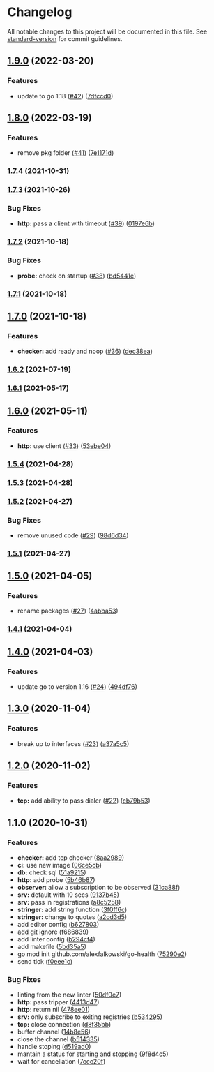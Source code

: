 # Changelog

All notable changes to this project will be documented in this file. See [standard-version](https://github.com/conventional-changelog/standard-version) for commit guidelines.

## [1.9.0](https://github.com/alexfalkowski/go-health/compare/v1.8.0...v1.9.0) (2022-03-20)


### Features

* update to go 1.18 ([#42](https://github.com/alexfalkowski/go-health/issues/42)) ([7dfccd0](https://github.com/alexfalkowski/go-health/commit/7dfccd04c3cecbd3f23bea9ac86c2ca0f9b65de8))

## [1.8.0](https://github.com/alexfalkowski/go-health/compare/v1.7.4...v1.8.0) (2022-03-19)


### Features

* remove pkg folder ([#41](https://github.com/alexfalkowski/go-health/issues/41)) ([7e1171d](https://github.com/alexfalkowski/go-health/commit/7e1171d60dd972f5496669c91af0d425e52407a8))

### [1.7.4](https://github.com/alexfalkowski/go-health/compare/v1.7.3...v1.7.4) (2021-10-31)

### [1.7.3](https://github.com/alexfalkowski/go-health/compare/v1.7.2...v1.7.3) (2021-10-26)


### Bug Fixes

* **http:** pass a client with timeout ([#39](https://github.com/alexfalkowski/go-health/issues/39)) ([0197e6b](https://github.com/alexfalkowski/go-health/commit/0197e6b21a465cb7ca8d029ac26b596e79ac15a2))

### [1.7.2](https://github.com/alexfalkowski/go-health/compare/v1.7.1...v1.7.2) (2021-10-18)


### Bug Fixes

* **probe:** check on startup ([#38](https://github.com/alexfalkowski/go-health/issues/38)) ([bd5441e](https://github.com/alexfalkowski/go-health/commit/bd5441eb3c6e9e8947410059d42a47daa911df18))

### [1.7.1](https://github.com/alexfalkowski/go-health/compare/v1.7.0...v1.7.1) (2021-10-18)

## [1.7.0](https://github.com/alexfalkowski/go-health/compare/v1.6.2...v1.7.0) (2021-10-18)


### Features

* **checker:** add ready and noop ([#36](https://github.com/alexfalkowski/go-health/issues/36)) ([dec38ea](https://github.com/alexfalkowski/go-health/commit/dec38eaf6df354062fc79f865af9cd718fee91f4))

### [1.6.2](https://github.com/alexfalkowski/go-health/compare/v1.6.1...v1.6.2) (2021-07-19)

### [1.6.1](https://github.com/alexfalkowski/go-health/compare/v1.6.0...v1.6.1) (2021-05-17)

## [1.6.0](https://github.com/alexfalkowski/go-health/compare/v1.5.4...v1.6.0) (2021-05-11)


### Features

* **http:** use client ([#33](https://github.com/alexfalkowski/go-health/issues/33)) ([53ebe04](https://github.com/alexfalkowski/go-health/commit/53ebe04463d7d68659f4aab0f897b5490127be5f))

### [1.5.4](https://github.com/alexfalkowski/go-health/compare/v1.5.3...v1.5.4) (2021-04-28)

### [1.5.3](https://github.com/alexfalkowski/go-health/compare/v1.5.2...v1.5.3) (2021-04-28)

### [1.5.2](https://github.com/alexfalkowski/go-health/compare/v1.5.1...v1.5.2) (2021-04-27)


### Bug Fixes

* remove unused code ([#29](https://github.com/alexfalkowski/go-health/issues/29)) ([98d6d34](https://github.com/alexfalkowski/go-health/commit/98d6d34d546a77a232a4f73f1ec55454b52a09ed))

### [1.5.1](https://github.com/alexfalkowski/go-health/compare/v1.5.0...v1.5.1) (2021-04-27)

## [1.5.0](https://github.com/alexfalkowski/go-health/compare/v1.4.1...v1.5.0) (2021-04-05)


### Features

* rename packages ([#27](https://github.com/alexfalkowski/go-health/issues/27)) ([4abba53](https://github.com/alexfalkowski/go-health/commit/4abba53eca7887ef6205266d38492c87b4d15004))

### [1.4.1](https://github.com/alexfalkowski/go-health/compare/v1.4.0...v1.4.1) (2021-04-04)

## [1.4.0](https://github.com/alexfalkowski/go-health/compare/v1.3.0...v1.4.0) (2021-04-03)


### Features

* update go to version 1.16 ([#24](https://github.com/alexfalkowski/go-health/issues/24)) ([494df76](https://github.com/alexfalkowski/go-health/commit/494df76909d74f28a38f39b6e7c282b0f839ad7a))

## [1.3.0](https://github.com/alexfalkowski/go-health/compare/v1.2.0...v1.3.0) (2020-11-04)


### Features

* break up to interfaces ([#23](https://github.com/alexfalkowski/go-health/issues/23)) ([a37a5c5](https://github.com/alexfalkowski/go-health/commit/a37a5c572a84f54f293e65e70ace96cbf826d8c0))

## [1.2.0](https://github.com/alexfalkowski/go-health/compare/v1.1.0...v1.2.0) (2020-11-02)


### Features

* **tcp:** add ability to pass dialer ([#22](https://github.com/alexfalkowski/go-health/issues/22)) ([cb79b53](https://github.com/alexfalkowski/go-health/commit/cb79b534053a2ab2189969fa2fe06f18b72b2cd0))

## 1.1.0 (2020-10-31)


### Features

* **checker:** add tcp checker ([8aa2989](https://github.com/alexfalkowski/go-health/commit/8aa2989530c8c38ac1799b5e6e58ba3d10f8e8fc))
* **ci:** use new image ([06ce5cb](https://github.com/alexfalkowski/go-health/commit/06ce5cb972735c1cd03d96a6cdd3f7e2a2d8ca7b))
* **db:** check sql ([51a9215](https://github.com/alexfalkowski/go-health/commit/51a92152ff628ca7100659b7715f9da592b44fc2))
* **http:** add probe ([5b46b87](https://github.com/alexfalkowski/go-health/commit/5b46b878508e23335b7ba5c1e0c9f0b2bb8afd4a))
* **observer:** allow a subscription to be observed ([31ca88f](https://github.com/alexfalkowski/go-health/commit/31ca88fc1a7caeec78d3800b83170fcd527e712c))
* **srv:** default with 10 secs ([9137b45](https://github.com/alexfalkowski/go-health/commit/9137b45d2b9d29b7f55c4bcd89ffec9022877f06))
* **srv:** pass in registrations ([a8c5258](https://github.com/alexfalkowski/go-health/commit/a8c5258af299b995f0a0624cf534c20eb91ce0fb))
* **stringer:** add string function ([3f0ff6c](https://github.com/alexfalkowski/go-health/commit/3f0ff6c058f7620a7f1f83ac0939e939e93ffa29))
* **stringer:** change to quotes ([a2cd3d5](https://github.com/alexfalkowski/go-health/commit/a2cd3d5fe4b20ffed9838c90441c283c8d9d4d1b))
* add editor config ([b627803](https://github.com/alexfalkowski/go-health/commit/b627803bb3cc440f8b16e7c37fc5e5784a903a76))
* add git ignore ([f686839](https://github.com/alexfalkowski/go-health/commit/f686839c5ea8cbd90c3367592392a6c22fa6d5fa))
* add linter config ([b294cf4](https://github.com/alexfalkowski/go-health/commit/b294cf457c1a6cc26f6bf7287a825bbf6eecd9a6))
* add makefile ([5bd35a5](https://github.com/alexfalkowski/go-health/commit/5bd35a5e8ea395d19afd2b04e6dcf550fa3529c2))
* go mod init github.com/alexfalkowski/go-health ([75290e2](https://github.com/alexfalkowski/go-health/commit/75290e2ddb916350f5ef5923c6199522f0b028f7))
* send tick ([f0eee1c](https://github.com/alexfalkowski/go-health/commit/f0eee1cf946cf86cf2469ab0ab654db2c1729879))


### Bug Fixes

* linting from the new linter ([50df0e7](https://github.com/alexfalkowski/go-health/commit/50df0e73d3bfe7639cfc81c1dce64811f49110e0))
* **http:** pass tripper ([4413d47](https://github.com/alexfalkowski/go-health/commit/4413d47028201a3c121385a4db9c72d8384568a5))
* **http:** return nil ([478ee01](https://github.com/alexfalkowski/go-health/commit/478ee01d521365b72339ce53a3861e8fc3d0a53c))
* **srv:** only subscribe to exiting registries ([b534295](https://github.com/alexfalkowski/go-health/commit/b534295027350707542f5133346b448d5299aa24))
* **tcp:** close connection ([d8f35bb](https://github.com/alexfalkowski/go-health/commit/d8f35bb6c4f7a7d9d307646abbe616041e31d60b))
* buffer channel ([14b8e56](https://github.com/alexfalkowski/go-health/commit/14b8e5644323330c3b608dcff64a83840f94661b))
* close the channel ([b514335](https://github.com/alexfalkowski/go-health/commit/b514335cb7ae4d795eb5d07745b786ac946175d7))
* handle stoping ([d519ad0](https://github.com/alexfalkowski/go-health/commit/d519ad0f3dc76148d9a7ea2e597882375db66117))
* mantain a status for starting and stopping ([9f8d4c5](https://github.com/alexfalkowski/go-health/commit/9f8d4c546458277eb07e9b235a8ef2a02c0c6eae))
* wait for cancellation ([7ccc20f](https://github.com/alexfalkowski/go-health/commit/7ccc20ff29f165ecf6469dbe987e182233b388f5))
